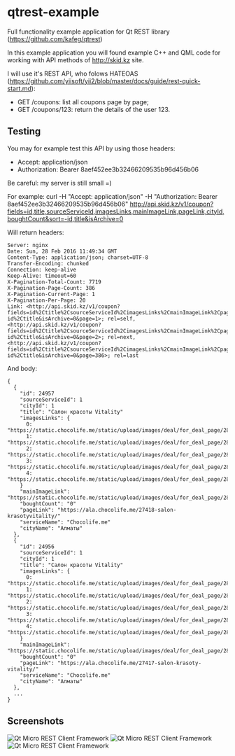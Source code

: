 # qtrest-example
Full functionality example application for Qt REST library (https://github.com/kafeg/qtrest)

In this example application you will found example C++ and QML code for working with API methods of http://skid.kz site.

I will use it's REST API, who folows HATEOAS (https://github.com/yiisoft/yii2/blob/master/docs/guide/rest-quick-start.md):
- GET /coupons: list all coupons page by page;
- GET /coupons/123: return the details of the user 123.

## Testing

You may for example test this API by using those headers:
- Accept: application/json
- Authorization: Bearer 8aef452ee3b32466209535b96d456b06

Be careful: my server is still small =)

For example: curl -H "Accept: application/json" -H "Authorization: Bearer 8aef452ee3b32466209535b96d456b06" http://api.skid.kz/v1/coupon?fields=id,title,sourceServiceId,imagesLinks,mainImageLink,pageLink,cityId,boughtCount&sort=-id,title&isArchive=0

Will return headers:
```
Server: nginx
Date: Sun, 28 Feb 2016 11:49:34 GMT
Content-Type: application/json; charset=UTF-8
Transfer-Encoding: chunked
Connection: keep-alive
Keep-Alive: timeout=60
X-Pagination-Total-Count: 7719
X-Pagination-Page-Count: 386
X-Pagination-Current-Page: 1
X-Pagination-Per-Page: 20
Link: <http://api.skid.kz/v1/coupon?fields=id%2Ctitle%2CsourceServiceId%2CimagesLinks%2CmainImageLink%2CpageLink%2CcityId%2CboughtCount&sort=-id%2Ctitle&isArchive=0&page=1>; rel=self,
<http://api.skid.kz/v1/coupon?fields=id%2Ctitle%2CsourceServiceId%2CimagesLinks%2CmainImageLink%2CpageLink%2CcityId%2CboughtCount&sort=-id%2Ctitle&isArchive=0&page=2>; rel=next,
<http://api.skid.kz/v1/coupon?fields=id%2Ctitle%2CsourceServiceId%2CimagesLinks%2CmainImageLink%2CpageLink%2CcityId%2CboughtCount&sort=-id%2Ctitle&isArchive=0&page=386>; rel=last
```
And body:
```
{
  {
    "id": 24957
    "sourceServiceId": 1
    "cityId": 1
    "title": "Салон красоты Vitality"
    "imagesLinks": {
      0:  "https://static.chocolife.me/static/upload/images/deal/for_deal_page/28000/27418/660x305/2_201602261123514564646959.jpg"
      1:  "https://static.chocolife.me/static/upload/images/deal/for_deal_page/28000/27418/660x305/3_201602261123614564646968353.jpg"
      2:  "https://static.chocolife.me/static/upload/images/deal/for_deal_page/28000/27418/660x305/4_20160226112111456464911014.jpg"
      3:  "https://static.chocolife.me/static/upload/images/deal/for_deal_page/28000/27418/660x305/5_201602261121914564649197072.jpg"
      4:  "https://static.chocolife.me/static/upload/images/deal/for_deal_page/28000/27418/310x240/1_20160226112361456464696371.jpg"
    }
    "mainImageLink": "https://static.chocolife.me/static/upload/images/deal/for_deal_page/28000/27418/310x240/1_20160226112361456464696371.jpg"
    "boughtCount": "0"
    "pageLink": "https://ala.chocolife.me/27418-salon-krasotyvitality/"
    "serviceName": "Chocolife.me"
    "cityName": "Алматы"
  },
  {
    "id": 24956
    "sourceServiceId": 1
    "cityId": 1
    "title": "Салон красоты Vitality"
    "imagesLinks": {
      0:  "https://static.chocolife.me/static/upload/images/deal/for_deal_page/28000/27417/660x305/2_201602261024414564599644154.jpg"
      1:  "https://static.chocolife.me/static/upload/images/deal/for_deal_page/28000/27417/660x305/3_201602261020014564599803748.jpg"
      2:  "https://static.chocolife.me/static/upload/images/deal/for_deal_page/28000/27417/660x305/4_201602261025914564599799436.jpg"
      3:  "https://static.chocolife.me/static/upload/images/deal/for_deal_page/28000/27417/660x305/5_201602261024514564599651143.jpg"
      4:  "https://static.chocolife.me/static/upload/images/deal/for_deal_page/28000/27417/310x240/1_201602261025914564599791696.jpg"
    }
    "mainImageLink": "https://static.chocolife.me/static/upload/images/deal/for_deal_page/28000/27417/310x240/1_201602261025914564599791696.jpg"
    "boughtCount": "0"
    "pageLink": "https://ala.chocolife.me/27417-salon-krasoty-vitality/"
    "serviceName": "Chocolife.me"
    "cityName": "Алматы"
  },
  ...
}
```
## Screenshots
![Qt Micro REST Client Framework](https://raw.githubusercontent.com/kafeg/qtrest-example/master/assets/images/example1.png "REST API Qt example 1")
![Qt Micro REST Client Framework](https://raw.githubusercontent.com/kafeg/qtrest-example/master/assets/images/example2.png "REST API Qt example 2")
![Qt Micro REST Client Framework](https://raw.githubusercontent.com/kafeg/qtrest-example/master/assets/images/example3.png "REST API Qt example 3")
